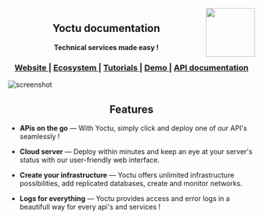 <div align="center">
<img height="100" width="100" align="right" src="https://www.yoctu.com/wp-content/themes/yoctu/images/logo.svg">
</div>

<h2 align="center">Yoctu documentation </h2>

<div align="center">
  <strong>Technical services made easy !</strong>
</div>

<div align="center">
  <h3>
    <a href="https://yoctu.com">
      Website
    </a>
    <span> | </span>
    <a href="#">
      Ecosystem
    </a>
    <span> | </span>
    <a href="#">
      Tutorials
    </a>   
    <span> | </span>
    <a href="#">
      Demo
    </a>   
    <span> | </span>
    <a href="https://apidoc.yoctu.com/">
      API documentation
    </a>
  </h3>
</div>

![screenshot](http://g.recordit.co/643YqCjhBJ.gif)

<div align="center">
  
Features
------------
</div>

<div align="left">

* **APis on the go** — With Yoctu, simply click and deploy one of our API's seamlessly !

* **Cloud server** — Deploy within minutes and keep an eye at your server's status with our user-friendly web interface.

* **Create your infrastructure** — Yoctu offers unlimited infrastructure possibilities, add replicated databases, create and monitor networks.

* **Logs for everything** — Yoctu provides access and error logs in a beautifull way for every api's and services ! 
 
</div>
